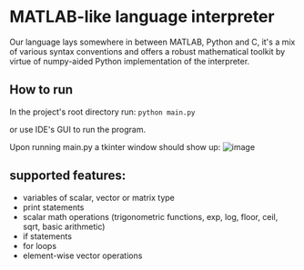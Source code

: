 # MATLAB-like language interpreter

Our language lays somewhere in between MATLAB, Python and C, it's a mix of various syntax conventions and offers a robust mathematical toolkit by virtue of numpy-aided Python implementation of the interpreter.

## How to run
In the project's root directory run:
`python main.py`

or use IDE's GUI to run the program.

Upon running main.py a tkinter window should show up:
![image](https://github.com/piotr-bledowski/MATLAB_like_language_interpreter/assets/63125128/b160356d-14f7-42b9-93eb-dd89e9bbe65a)


## supported features:
- variables of scalar, vector or matrix type
- print statements
- scalar math operations (trigonometric functions, exp, log, floor, ceil, sqrt, basic arithmetic)
- if statements
- for loops
- element-wise vector operations
